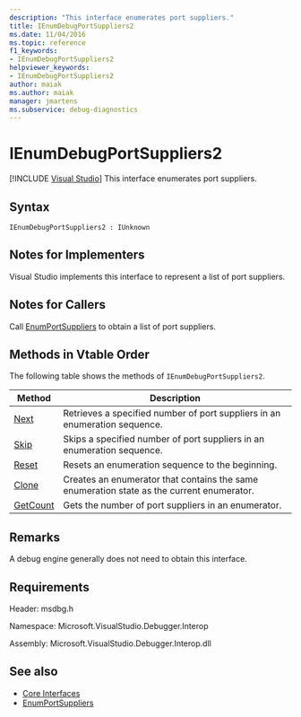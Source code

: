 ```yaml
---
description: "This interface enumerates port suppliers."
title: IEnumDebugPortSuppliers2
ms.date: 11/04/2016
ms.topic: reference
f1_keywords:
- IEnumDebugPortSuppliers2
helpviewer_keywords:
- IEnumDebugPortSuppliers2
author: maiak
ms.author: maiak
manager: jmartens
ms.subservice: debug-diagnostics
---
```

# IEnumDebugPortSuppliers2

 [!INCLUDE [Visual Studio](~/includes/applies-to-version/vs-windows-only.md)]
This interface enumerates port suppliers.

## Syntax

```
IEnumDebugPortSuppliers2 : IUnknown
```

## Notes for Implementers
 Visual Studio implements this interface to represent a list of port suppliers.

## Notes for Callers
 Call [EnumPortSuppliers](../../../extensibility/debugger/reference/idebugcoreserver2-enumportsuppliers.md) to obtain a list of port suppliers.

## Methods in Vtable Order
 The following table shows the methods of `IEnumDebugPortSuppliers2`.

|Method|Description|
|------------|-----------------|
|[Next](../../../extensibility/debugger/reference/ienumdebugportsuppliers2-next.md)|Retrieves a specified number of port suppliers in an enumeration sequence.|
|[Skip](../../../extensibility/debugger/reference/ienumdebugportsuppliers2-skip.md)|Skips a specified number of port suppliers in an enumeration sequence.|
|[Reset](../../../extensibility/debugger/reference/ienumdebugportsuppliers2-reset.md)|Resets an enumeration sequence to the beginning.|
|[Clone](../../../extensibility/debugger/reference/ienumdebugportsuppliers2-clone.md)|Creates an enumerator that contains the same enumeration state as the current enumerator.|
|[GetCount](../../../extensibility/debugger/reference/ienumdebugportsuppliers2-getcount.md)|Gets the number of port suppliers in an enumerator.|

## Remarks
 A debug engine generally does not need to obtain this interface.

## Requirements
 Header: msdbg.h

 Namespace: Microsoft.VisualStudio.Debugger.Interop

 Assembly: Microsoft.VisualStudio.Debugger.Interop.dll

## See also
- [Core Interfaces](../../../extensibility/debugger/reference/core-interfaces.md)
- [EnumPortSuppliers](../../../extensibility/debugger/reference/idebugcoreserver2-enumportsuppliers.md)
